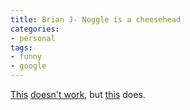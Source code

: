 ```yaml
---
title: Brian J- Noggle is a cheesehead
categories:
- personal
tags:
- funny
- google
---
```


[This][1] [doesn't work][2], but [this][3] does.

   [1]: http://stlbrianj.blogspot.com/2003_05_11_archive.html#94424734
   [2]: http://www.google.com/search?q=Brian+J.+Noggle+is+a+cheesehead
   [3]: http://www.google.com/search?q=%22Admiral+Ackbar+of+the+Calamari%22
